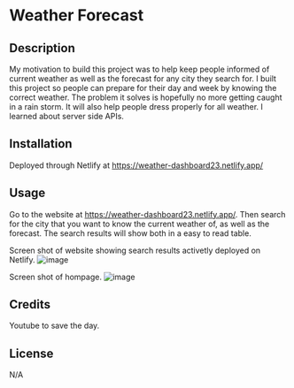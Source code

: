 # Weather Forecast

## Description

My motivation to build this project was to help keep people informed of current weather as well as the forecast for any city they search for.
I built this project so people can prepare for their day and week by knowing the correct weather.
The problem it solves is hopefully no more getting caught in a rain storm.  It will also help people dress properly for all weather.
I learned about server side APIs. 


## Installation

Deployed through Netlify at https://weather-dashboard23.netlify.app/

## Usage

Go to the website at https://weather-dashboard23.netlify.app/. Then search for the city that you want to know the current weather of, as well as the forecast.  The search results will show both in a easy to read table.

Screen shot of website showing search results activetly deployed on Netlify. 
![image](https://github.com/etranchell/weather-forecast/assets/123092979/47fd5a08-78af-4027-bb5c-1c8409344074)


Screen shot of hompage. 
![image](https://github.com/etranchell/weather-forecast/assets/123092979/22f4c150-bedb-4dec-adb2-2b1c9fa4e744)




## Credits
Youtube to save the day. 

## License
N/A
